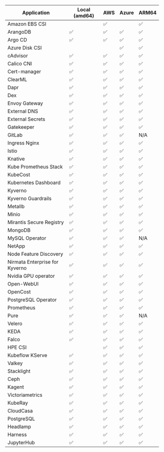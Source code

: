 | Application                    | Local (amd64) | AWS | Azure | ARM64 |
|--------------------------------|---------------|-----|-------|-------|
| Amazon EBS CSI                 |               | ✅  |      |   ✅   |
| ArangoDB                       | ✅            | ✅  | ✅    |   ✅   |
| Argo CD                        | ✅            | ✅  | ✅    |   ✅   |
| Azure Disk CSI                 |               |     | ✅   |   ✅   |
| cAdvisor                       | ✅            | ✅  | ✅    |   ✅   |
| Calico CNI                     | ✅            | ✅  | ✅    |   ✅   |
| Cert-manager                   | ✅            | ✅  | ✅    |   ✅   |
| ClearML                        | ✅            | ✅  | ✅    |   ✅   |
| Dapr                           | ✅            | ✅  | ✅    |   ✅   |
| Dex                            | ✅            | ✅  | ✅    |   ✅   |
| Envoy Gateway                  | ✅            | ✅  | ✅    |   ✅   |
| External DNS                   | ✅            | ✅  | ✅    |   ✅   |
| External Secrets               | ✅            | ✅  | ✅    |   ✅   |
| Gatekeeper                     | ✅            | ✅  | ✅    |   ✅   |
| GitLab                         | ✅            | ✅  | ✅    |   N/A  |
| Ingress Nginx                  | ✅            | ✅  | ✅    |   ✅   |
| Istio                          | ✅            | ✅  | ✅    |   ✅   |
| Knative                        | ✅            | ✅  | ✅    |   ✅   |
| Kube Prometheus Stack          | ✅            | ✅  | ✅    |   ✅   |
| KubeCost                       | ✅            | ✅  | ✅    |   ✅   |
| Kubernetes Dashboard           | ✅            | ✅  | ✅    |   ✅   |
| Kyverno                        | ✅            | ✅  | ✅    |   ✅   |
| Kyverno Guardrails             | ✅            | ✅  | ✅    |   ✅   |
| Metallb                        | ✅            | ✅  | ✅    |   ✅   |
| Minio                          | ✅            | ✅  | ✅    |   ✅   |
| Mirantis Secure Registry       | ✅            | ✅  | ✅    |   ✅   |
| MongoDB                        | ✅            | ✅  | ✅    |   ✅   |
| MySQL Operator                 | ✅            | ✅  | ✅    |   N/A  |
| NetApp                         | ✅            | ✅  | ✅    |   ✅   |
| Node Feature Discovery         | ✅            | ✅  | ✅    |   ✅   |
| Nirmata Enterprise for Kyverno | ✅            | ✅  | ✅    |   ✅   |
| Nvidia GPU operator            | ✅            | ✅  | ✅    |   ✅   |
| Open-WebUI                     | ✅            | ✅  | ✅    |   ✅   |
| OpenCost                       | ✅            | ✅  | ✅    |   ✅   |
| PostgreSQL Operator            | ✅            | ✅  | ✅    |   ✅   |
| Prometheus                     | ✅            | ✅  | ✅    |   ✅   |
| Pure                           | ✅            | ✅  | ✅    |   N/A  |
| Velero                         | ✅            | ✅  | ✅    |   ✅   |
| KEDA                           | ✅            | ✅  | ✅    |   ✅   |
| Falco                          | ✅            | ✅  | ✅    |   ✅   |
| HPE CSI                        |               | ✅  | ✅    |   ✅   |
| Kubeflow KServe                | ✅            | ✅  | ✅    |   ✅   |
| Valkey                         | ✅            | ✅  | ✅    |   ✅   |
| Stacklight                     | ✅            | ✅  | ✅    |   ✅   |
| Ceph                           | ✅            | ✅  | ✅    |   ✅   |
| Kagent                         | ✅            | ✅  | ✅    |   ✅   |
| Victoriametrics                | ✅            | ✅  | ✅    |   ✅   |
| KubeRay                        | ✅            | ✅  | ✅    |   ✅   |
| CloudCasa                      | ✅            | ✅  | ✅    |   ✅   |
| PostgreSQL                     | ✅            | ✅  | ✅    |   ✅   |
| Headlamp                       | ✅            | ✅  | ✅    |   ✅   |
| Harness                        | ✅            | ✅  | ✅    |   ✅   |
| JupyterHub                     | ✅            | ✅  | ✅    |   ✅   |
